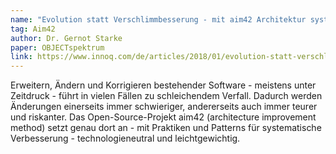 ```yaml
---
name: "Evolution statt Verschlimmbesserung - mit aim42 Architektur systematisch verbessern"
tag: Aim42
author: Dr. Gernot Starke
paper: OBJECTspektrum
link: https://www.innoq.com/de/articles/2018/01/evolution-statt-verschlimmbesserung/
---
```

Erweitern, Ändern und Korrigieren bestehender Software - meistens unter Zeitdruck - führt in vielen Fällen
zu schleichendem Verfall. Dadurch werden Änderungen einerseits immer schwieriger, andererseits auch immer 
teurer und riskanter. Das Open-Source-Projekt aim42 (architecture improvement method) setzt genau dort an - mit
Praktiken und Patterns für systematische Verbesserung - technologieneutral und leichtgewichtig.